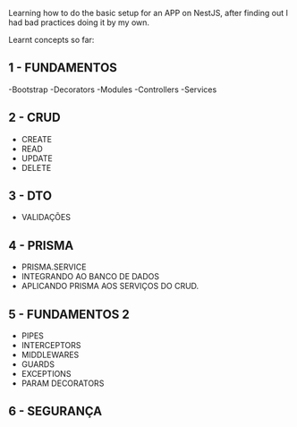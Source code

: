 Learning how to do the basic setup for an APP on NestJS, after finding out I had bad practices doing it by my own.

Learnt concepts so far:

## 1 - FUNDAMENTOS

-Bootstrap
-Decorators
-Modules
-Controllers
-Services

## 2 - CRUD

- CREATE
- READ
- UPDATE
- DELETE

## 3 - DTO

- VALIDAÇÕES

## 4 - PRISMA

- PRISMA.SERVICE
- INTEGRANDO AO BANCO DE DADOS
- APLICANDO PRISMA AOS SERVIÇOS DO CRUD.

## 5 - FUNDAMENTOS 2

- PIPES
- INTERCEPTORS
- MIDDLEWARES
- GUARDS
- EXCEPTIONS
- PARAM DECORATORS

## 6 - SEGURANÇA
